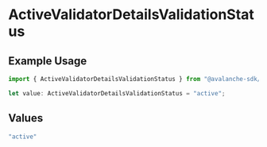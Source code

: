 # ActiveValidatorDetailsValidationStatus

## Example Usage

```typescript
import { ActiveValidatorDetailsValidationStatus } from "@avalanche-sdk/sdk/data/models/components";

let value: ActiveValidatorDetailsValidationStatus = "active";
```

## Values

```typescript
"active"
```